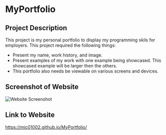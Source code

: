 # MyPortfolio

## Project Description 
This project is my personal portfolio to display my programming skils for employers.  This project required the following things:

* Present my name, work history, and image.
* Present examples of my work with one example being showcased.  This showcased example will be larger then the others.
* This portfolio also needs be viewable on various screens and devices. 

## Screenshot of Website
![Website Screenshot]()

## Link to Website
https://mjc01002.github.io/MyPortfolio/
